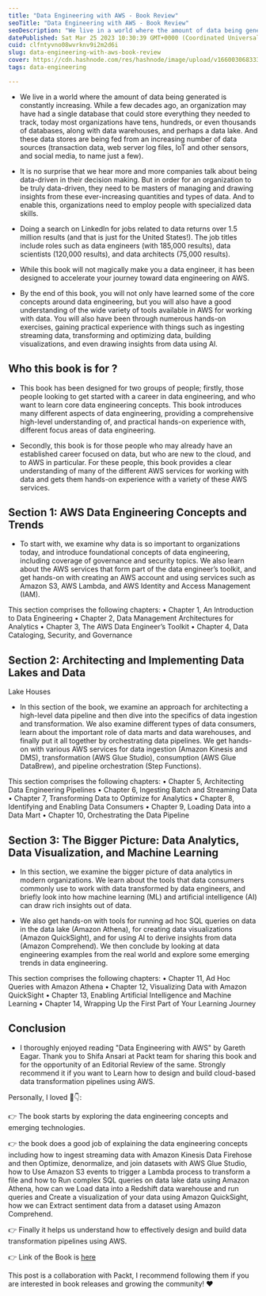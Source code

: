 ```yaml
---
title: "Data Engineering with AWS - Book Review"
seoTitle: "Data Engineering with AWS - Book Review"
seoDescription: "We live in a world where the amount of data being generated is constantly increasing. While a few decades ago, an organization may have had a single databas"
datePublished: Sat Mar 25 2023 10:30:39 GMT+0000 (Coordinated Universal Time)
cuid: clfntyvno08wvrknv9i2m2d6i
slug: data-engineering-with-aws-book-review
cover: https://cdn.hashnode.com/res/hashnode/image/upload/v1660030683337/-gVYFXT06.png
tags: data-engineering

---
```


- We live in a world where the amount of data being generated is constantly increasing. While a few decades ago, an organization may have had a single database that could store everything they needed to track, today most organizations have tens, hundreds, or even thousands of databases, along with data warehouses, and perhaps a data lake. And these data stores are being fed from an increasing number of data sources (transaction data, web server log files, IoT and other sensors, and social media, to name just a few). 

- It is no surprise that we hear more and more companies talk about being data-driven in their decision making. But in order for an organization to be truly data-driven, they need to be masters of managing and drawing insights from these ever-increasing quantities and types of data. And to enable this, organizations need to employ people with specialized data skills. 

- Doing a search on LinkedIn for jobs related to data returns over 1.5 million results (and that is just for the United States!). The job titles include roles such as data engineers (with 185,000 results), data scientists (120,000 results), and data architects (75,000 results). 

- While this book will not magically make you a data engineer, it has been designed to accelerate your journey toward data engineering on AWS. 

- By the end of this book, you will not only have learned some of the core concepts around data engineering, but you will also have a good understanding of the wide variety of tools available in AWS for working with data. You will also have been through numerous hands-on exercises, gaining practical experience with things such as ingesting streaming data, transforming and optimizing data, building visualizations, and even drawing insights from data using AI.

## Who this book is for ?

- This book has been designed for two groups of people; firstly, those people looking to get started with a career in data engineering, and who want to learn core data engineering concepts. This book introduces many different aspects of data engineering, providing a comprehensive high-level understanding of, and practical hands-on experience with, different focus areas of data engineering. 

- Secondly, this book is for those people who may already have an established career focused on data, but who are new to the cloud, and to AWS in particular. For these people, this book provides a clear understanding of many of the different AWS services for working with data and gets them hands-on experience with a variety of these AWS services.

## Section 1: AWS Data Engineering Concepts and Trends

- To start with, we examine why data is so important to organizations today, and introduce foundational concepts of data engineering, including coverage of governance and security topics. We also learn about the AWS services that form part of the data engineer’s toolkit, and get hands-on with creating an AWS account and using services such as Amazon S3, AWS Lambda, and AWS Identity and Access Management (IAM). 

This section comprises the following chapters:
• Chapter 1, An Introduction to Data Engineering
• Chapter 2, Data Management Architectures for Analytics
• Chapter 3, The AWS Data Engineer’s Toolkit
• Chapter 4, Data Cataloging, Security, and Governance

## Section 2: Architecting and Implementing Data Lakes and Data 
Lake Houses

- In this section of the book, we examine an approach for architecting a high-level data pipeline and then dive into the specifics of data ingestion and transformation. We also examine different types of data consumers, learn about the important role of data marts and data warehouses, and finally put it all together by orchestrating data pipelines. We get hands-on with various AWS services for data ingestion (Amazon Kinesis and DMS), transformation (AWS Glue Studio), consumption (AWS Glue DataBrew), and pipeline orchestration (Step Functions). 

This section comprises the following chapters:
• Chapter 5, Architecting Data Engineering Pipelines
• Chapter 6, Ingesting Batch and Streaming Data
• Chapter 7, Transforming Data to Optimize for Analytics
• Chapter 8, Identifying and Enabling Data Consumers
• Chapter 9, Loading Data into a Data Mart
• Chapter 10, Orchestrating the Data Pipeline

## Section 3: The Bigger Picture: Data Analytics, Data Visualization, and Machine Learning

- In this section, we examine the bigger picture of data analytics in modern organizations. We learn about the tools that data consumers commonly use to work with data transformed by data engineers, and briefly look into how machine learning (ML) and artificial intelligence (AI) can draw rich insights out of data.

- We also get hands-on with tools for running ad hoc SQL queries on data in the data lake (Amazon Athena), for creating data visualizations (Amazon QuickSight), and for using AI to derive insights from data (Amazon Comprehend). We then conclude by looking at data engineering examples from the real world and explore some emerging trends in data engineering.

This section comprises the following chapters:
• Chapter 11, Ad Hoc Queries with Amazon Athena
• Chapter 12, Visualizing Data with Amazon QuickSight
• Chapter 13, Enabling Artificial Intelligence and Machine Learning
• Chapter 14, Wrapping Up the First Part of Your Learning Journey

## Conclusion

- I thoroughly enjoyed reading "Data Engineering with AWS" by Gareth Eagar. Thank you to Shifa Ansari at Packt team for sharing this book and for the opportunity of an Editorial Review of the same. Strongly recommend it if you want to Learn how to design and build cloud-based data transformation pipelines using AWS.

Personally, I loved 👀👇:

👉 The book starts by exploring the data engineering concepts and emerging technologies.

👉 the book does a good job of explaining the data engineering concepts including how to ingest streaming data with Amazon Kinesis Data Firehose and then Optimize, denormalize, and join datasets with AWS Glue Studio, how to Use Amazon S3 events to trigger a Lambda process to transform a file and how to Run complex SQL queries on data lake data using Amazon Athena, how can we Load data into a Redshift data warehouse and run queries and Create a visualization of your data using Amazon QuickSight, how we can Extract sentiment data from a dataset using Amazon Comprehend.

👉 Finally it helps us understand how to effectively design and build data transformation pipelines using AWS.

👉 Link of the Book is [here](https://www.packtpub.com/product/data-engineering-with-aws/9781800560413) 

This post is a collaboration with Packt, I recommend following them if you are interested in book releases and growing the community! ❤